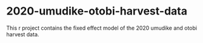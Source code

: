 # 2020-umudike-otobi-harvest-data
This r project contains the fixed effect model of the 2020 umudike and otobi harvest data. 
